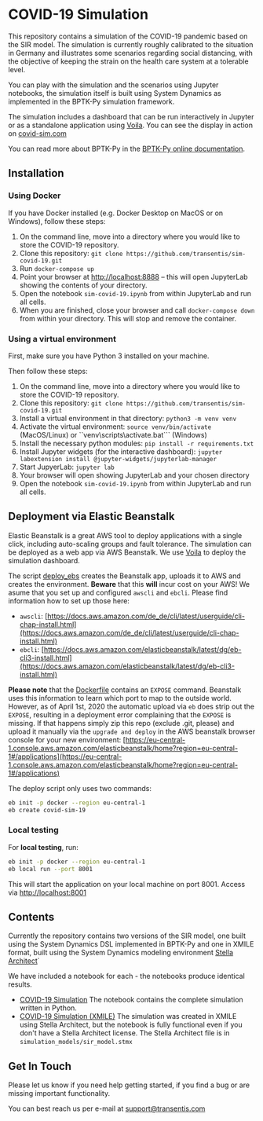 # COVID-19 Simulation

This repository contains a simulation of the COVID-19 pandemic based on the SIR model. The simulation is currently roughly calibrated to the situation in Germany and illustrates some scenarios regarding social distancing, with the objective of keeping the strain on the health care system at a tolerable level.

You can play with the simulation and the scenarios using Jupyter notebooks, the simulation itself is built using System Dynamics as implemented in the BPTK-Py simulation framework.

The simulation includes a dashboard that can be run interactively in Jupyter or as a standalone application using [Voila](https://voila.readthedocs.io). You can see the display in action on [covid-sim.com](https://covid-sim.com)

You can read more about BPTK-Py in the [BPTK-Py online documentation](http://bptk.transentis-labs.com).

## Installation

### Using Docker

If you have Docker installed (e.g. Docker Desktop on MacOS or on Windows), follow these steps:

1. On the command line, move into a directory where you would like to store the COVID-19 repository. 
2. Clone this repository: ```git clone https://github.com/transentis/sim-covid-19.git```
3. Run ```docker-compose up```
4. Point your browser at [http://localhost:8888](http://localhost:8888) – this will open JupyterLab showing the contents of your directory. 
5. Open the notebook ```sim-covid-19.ipynb``` from within JupyterLab and run all cells.
6. When you are finished, close your browser and call ```docker-compose down``` from within your directory. This will stop and remove the container.

### Using a virtual environment

First, make sure you have Python 3 installed on your machine.

Then follow these steps:

1. On the command line, move into a directory where you would like to store the COVID-19 repository. 
2. Clone this repository: ```git clone https://github.com/transentis/sim-covid-19.git```
3. Install a virtual environment in that directory: ```python3 -m venv venv```
4. Activate the virtual environment: ```source venv/bin/activate``` (MacOS/Linux) or ``venv\scripts\activate.bat``` (Windows)
5. Install the necessary python modules: ```pip install -r requirements.txt```
7. Install Jupyter widgets (for the interactive dashboard): ```jupyter labextension install @jupyter-widgets/jupyterlab-manager```
8. Start JupyerLab: ```jupyter lab```
9. Your browser will open showing JupyterLab and your chosen directory
10. Open the notebook ```sim-covid-19.ipynb``` from within JupyterLab and run all cells.

## Deployment via Elastic Beanstalk

Elastic Beanstalk is a great AWS tool to deploy applications with a single click, including auto-scaling groups and fault tolerance. The simulation can be deployed as a web app via AWS Beanstalk. We use [Voila](https://voila.readthedocs.io/en/stable/) to deploy the simulation dashboard.


The script [deploy_ebs](deploy_ebs.sh) creates the Beanstalk app, uploads it to AWS and creates the environment. __Beware__ that this __will__ incur cost on your AWS! We asume that you set up and configured ``awscli`` and ``ebcli``. Please find information how to set up those here:

- ``awscli``: [https://docs.aws.amazon.com/de_de/cli/latest/userguide/cli-chap-install.html](https://docs.aws.amazon.com/de_de/cli/latest/userguide/cli-chap-install.html)
- ``ebcli``: [https://docs.aws.amazon.com/elasticbeanstalk/latest/dg/eb-cli3-install.html](https://docs.aws.amazon.com/elasticbeanstalk/latest/dg/eb-cli3-install.html)

__Please note__ that the [Dockerfile](Dockerfile) contains an ``EXPOSE`` command. Beanstalk uses this information to learn which port to map to the outside world. However, as of April 1st, 2020 the automatic upload via ``eb`` does strip out the ``EXPOSE``, resulting in a deployment error complaining that the ``EXPOSE`` is missing. If that happens simply zip this repo (exclude .git, please) and upload it manually via the ``upgrade and deploy`` in the AWS beanstalk browser console for your new environment: [https://eu-central-1.console.aws.amazon.com/elasticbeanstalk/home?region=eu-central-1#/applications](https://eu-central-1.console.aws.amazon.com/elasticbeanstalk/home?region=eu-central-1#/applications) 


The deploy script only uses two commands:

```bash
eb init -p docker --region eu-central-1
eb create covid-sim-19
```

### Local testing

For __local testing__, run:

```bash
eb init -p docker --region eu-central-1
eb local run --port 8001
```

This will start the application on your local machine on port 8001. Access via [http://localhost:8001](http://localhost:8001)

## Contents

Currently the repository contains two versions of the SIR model, one built using the System Dynamics DSL implemented in BPTK-Py and one in XMILE format, built using the System Dynamics modeling environment [Stella Architect](http://www.iseesystems.com)`

We have included a notebook for each - the notebooks produce identical results.

* [COVID-19 Simulation](sim-covid-19.ipynb) The notebook contains the complete simulation written in Python.
* [COVID-19 Simulation (XMILE)](sim-covid-19-xmile.ipynb) The simulation was created in XMILE using Stella Architect, but the notebook is fully functional even if you don't have a Stella Architect license. The Stella Architect file is in `simulation_models/sir_model.stmx`

## Get In Touch

Please let us know if you need help getting started, if you find a bug or are missing important functionality.

You can best reach us per e-mail at [support@transentis.com](mailto:support@transentis.com)
